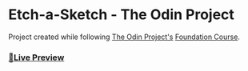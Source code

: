 # Etch-a-Sketch - The Odin Project

Project created while following [The Odin Project's](https://www.theodinproject.com/) [Foundation Course](https://www.theodinproject.com/paths/foundations/courses/foundations).

### [🔴Live Preview](https://clowjs.github.io/odin-etch-a-sketch/)
